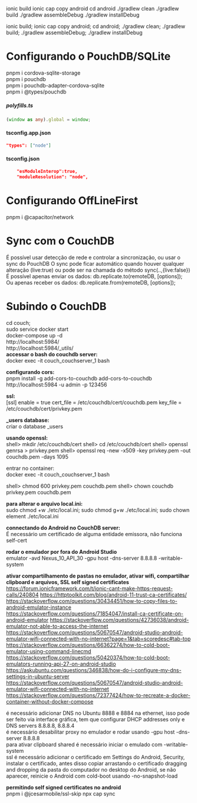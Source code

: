 ionic build
ionic cap copy android
cd android
./gradlew clean
./gradlew build
./gradlew assembleDebug
./gradlew installDebug


ionic build; ionic cap copy android; cd android; ./gradlew clean; ./gradlew build; ./gradlew assembleDebug; ./gradlew installDebug


# Configurando o PouchDB/SQLite

pnpm i cordova-sqlite-storage  
pnpm i pouchdb  
pnpm i pouchdb-adapter-cordova-sqlite  
pnpm i @types/pouchdb  


##### polyfills.ts
```ts
(window as any).global = window;
```

#### tsconfig.app.json
```json
"types": ["node"]
```

#### tsconfig.json
```json
    "esModuleInterop":true,
    "moduleResolution": "node",
```

# Configurando OffLineFirst

pnpm i @capacitor/network

# Sync com o CouchDB

É possível usar detecção de rede e controlar a sincronização, ou usar o sync do PouchDB
O sync pode ficar automático quando houver qualquer alteração (live:true) ou pode ser na chamada do método sync(..,{live:false})
É possível apenas enviar os dados: db.replicate.to(remoteDB, [options]);  
Ou apenas receber os dados: db.replicate.from(remoteDB, [options]);  


# Subindo o CouchDB

cd couch;  
sudo service docker start  
docker-compose up -d  
http://localhost:5984/  
http://localhost:5984/_utils/  
**accessar o bash do couchdb server:**  
docker exec -it couch_couchserver_1 bash  


**configurando cors:**  
pnpm install -g add-cors-to-couchdb
add-cors-to-couchdb http://localhost:5984 -u admin -p 123456

**ssl:**  
[ssl]
enable = true
cert_file = /etc/couchdb/cert/couchdb.pem
key_file = /etc/couchdb/cert/privkey.pem

**_users database:**  
criar o database _users

**usando openssl:**  
shell> mkdir /etc/couchdb/cert
shell> cd /etc/couchdb/cert
shell> openssl genrsa > privkey.pem
shell> openssl req -new -x509 -key privkey.pem -out couchdb.pem -days 1095

entrar no container:  
docker exec -it couch_couchserver_1 bash  

shell> chmod 600 privkey.pem couchdb.pem
shell> chown couchdb privkey.pem couchdb.pem

**para alterar o arquivo local.ini:**  
sudo chmod +w ./etc/local.ini; sudo chmod g+w ./etc/local.ini; sudo chown element ./etc/local.ini


**connectando do Android no CouchDB server:**  
É necessário um certificado de alguma entidade emissora, não funciona self-cert  


**rodar o emulador por fora do Android Studio**  
emulator -avd Nexus_10_API_30 -gpu host -dns-server 8.8.8.8 -writable-system

**ativar compartilhamento de pastas no emulador, ativar wifi, compartilhar clipboard e arquivos, SSL self signed certificates**  
https://forum.ionicframework.com/t/ionic-cant-make-https-request-calls/240804
https://httptoolkit.com/blog/android-11-trust-ca-certificates/
https://stackoverflow.com/questions/30434451/how-to-copy-files-to-android-emulator-instance
https://stackoverflow.com/questions/71854047/install-ca-certificate-on-android-emulator
https://stackoverflow.com/questions/42736038/android-emulator-not-able-to-access-the-internet
https://stackoverflow.com/questions/50670547/android-studio-android-emulator-wifi-connected-with-no-internet?page=1&tab=scoredesc#tab-top
https://stackoverflow.com/questions/66362274/how-to-cold-boot-emulator-using-command-linecmd
https://stackoverflow.com/questions/50420374/how-to-cold-boot-emulators-running-api-27-on-android-studio
https://askubuntu.com/questions/346838/how-do-i-configure-my-dns-settings-in-ubuntu-server
https://stackoverflow.com/questions/50670547/android-studio-android-emulator-wifi-connected-with-no-internet
https://stackoverflow.com/questions/72377424/how-to-recreate-a-docker-container-without-docker-compose

é necessário adicionar DNS no Ubuntu 8888 e 8884 na ethernet, isso pode ser feito via interface gráfica, tem que configurar DHCP addresses only e DNS servers 8.8.8.8, 8.8.8.4  
é necessário desabilitar proxy no emulador e rodar usando -gpu host -dns-server 8.8.8.8  
para ativar clipboard shared é necessário iniciar o emulado com -writable-system  
ssl é necessário adicionar o certificado em Settings do Android, Security, instalar o certificado, antes disso copiar arrastando o certificado dragging and dropping da pasta do computador no desktop do Android, se não aparecer, reinicie o Android com cold-boot usando -no-snapshot-load  

**permitindo self signed certificates no android**  
pnpm i @jcesarmobile/ssl-skip
npx cap sync

